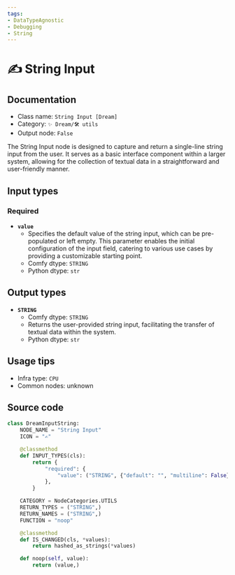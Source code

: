 ```yaml
---
tags:
- DataTypeAgnostic
- Debugging
- String
---
```


# ✍ String Input
## Documentation
- Class name: `String Input [Dream]`
- Category: `✨ Dream/🛠 utils`
- Output node: `False`

The String Input node is designed to capture and return a single-line string input from the user. It serves as a basic interface component within a larger system, allowing for the collection of textual data in a straightforward and user-friendly manner.
## Input types
### Required
- **`value`**
    - Specifies the default value of the string input, which can be pre-populated or left empty. This parameter enables the initial configuration of the input field, catering to various use cases by providing a customizable starting point.
    - Comfy dtype: `STRING`
    - Python dtype: `str`
## Output types
- **`STRING`**
    - Comfy dtype: `STRING`
    - Returns the user-provided string input, facilitating the transfer of textual data within the system.
    - Python dtype: `str`
## Usage tips
- Infra type: `CPU`
- Common nodes: unknown


## Source code
```python
class DreamInputString:
    NODE_NAME = "String Input"
    ICON = "✍"

    @classmethod
    def INPUT_TYPES(cls):
        return {
            "required": {
                "value": ("STRING", {"default": "", "multiline": False}),
            },
        }

    CATEGORY = NodeCategories.UTILS
    RETURN_TYPES = ("STRING",)
    RETURN_NAMES = ("STRING",)
    FUNCTION = "noop"

    @classmethod
    def IS_CHANGED(cls, *values):
        return hashed_as_strings(*values)

    def noop(self, value):
        return (value,)

```
